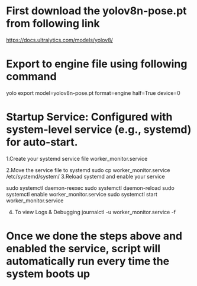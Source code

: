 # First download the yolov8n-pose.pt from following link

https://docs.ultralytics.com/models/yolov8/

# Export to engine file using following command 

yolo export model=yolov8n-pose.pt format=engine half=True device=0

# Startup Service: Configured with system-level service (e.g., systemd) for auto-start.
 1.Create your systemd service file
   worker_monitor.service
 
 2.Move the service file to systemd
   sudo cp worker_monitor.service /etc/systemd/system/
 3.Reload systemd and enable your service

  sudo systemctl daemon-reexec
  sudo systemctl daemon-reload
  sudo systemctl enable worker_monitor.service
  sudo systemctl start worker_monitor.service
  
4. To view Logs & Debugging
  journalctl -u worker_monitor.service -f

# Once we done the steps above and enabled the service, script will automatically run every time the system boots up


